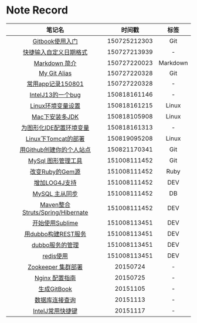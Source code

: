 # Note Record

|笔记名|时间戳|标签|
|:--:|:--:|:--:|
|[Gitbook使用入门](https://github.com/ChanShuYi/gitbook-zh/blob/master/SUMMARY.md)|150725212303|Git|
|[快捷输入自定义日期格式](pinyin_quick_input.md)|150727213939|-|
|[Markdown 简介](markdown_short_intro.md)|150727220023|Markdown|
|[My Git Alias](my_git_alias.md)|150727220328|Git|
|[常用app记录150801](my_app_150801.md)|150727220328|-|
|[IntelJ13的一个bug](a_bug_of_intelj_13.md)|150818161146|-|
|[Linux环境变量设置](linux_environment.md)|150818161215|Linux|
|[Mac下安装多JDK](multi_jdk_in_mac.md)|150818105908|Linux|
|[为图形化IDE配置环境变量](setup_environment_variable_for_GUI_application.md)|150818161313|-|
|[Linux下Tomcat的部署](linux_tomcat_deployment.md)|150819095208|Linux|
|[用Github创建你的个人站点](create_personal_website_via_github.md)|150821170341|Git|
|[MySql 图形管理工具](mysql_gui.md)|151008111452|Git|
|[改变Ruby的Gem源](change_Ruby_sources.md)|151008111452|Ruby|
|[增加LOG4J支持](Log4J.md)|151008111452|DEV|
|[MySQL 主从同步](MySQLMasterSlave.md)|151008111452|DB|
|[Maven整合Struts/Spring/Hibernate](SSHWithMaven.md)|151008111452|DEV|
|[开始使用Sublime](StartSublime.md)|151008113451|DEV|
|[用dubbo构建REST服务](dubbo_app_intro.md)|151008113451|DEV|
|[dubbo服务的管理](dubbo_zookeeper.md)|151008113451|DEV|
|[redis使用](start_redis.md)|151008113451|DEV|
|[Zookeeper 集群部署](zookeeper_deployment_guidence.md)|20150724|-| 
|[Nginx 配置指南](nginx_setting_explain.md)|20150725|-|
|[生成GitBook](create_gitbook.md)|20151105|-|
|[数据库连接查询](db_join.md)|20151113|-|
|[IntelJ常用快捷键](Master_IntelJ.md)|20151117|-|

